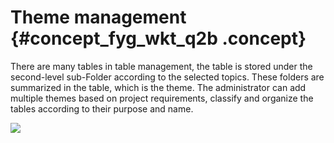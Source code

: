 # Theme management {#concept_fyg_wkt_q2b .concept}

There are many tables in table management, the table is stored under the second-level sub-Folder according to the selected topics. These folders are summarized in the table, which is the theme. The administrator can add multiple themes based on project requirements, classify and organize the tables according to their purpose and name.

![](http://static-aliyun-doc.oss-cn-hangzhou.aliyuncs.com/assets/img/16342/15414954288397_en-US.png)

